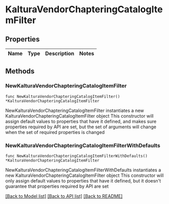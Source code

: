 # KalturaVendorChapteringCatalogItemFilter

## Properties

Name | Type | Description | Notes
------------ | ------------- | ------------- | -------------

## Methods

### NewKalturaVendorChapteringCatalogItemFilter

`func NewKalturaVendorChapteringCatalogItemFilter() *KalturaVendorChapteringCatalogItemFilter`

NewKalturaVendorChapteringCatalogItemFilter instantiates a new KalturaVendorChapteringCatalogItemFilter object
This constructor will assign default values to properties that have it defined,
and makes sure properties required by API are set, but the set of arguments
will change when the set of required properties is changed

### NewKalturaVendorChapteringCatalogItemFilterWithDefaults

`func NewKalturaVendorChapteringCatalogItemFilterWithDefaults() *KalturaVendorChapteringCatalogItemFilter`

NewKalturaVendorChapteringCatalogItemFilterWithDefaults instantiates a new KalturaVendorChapteringCatalogItemFilter object
This constructor will only assign default values to properties that have it defined,
but it doesn't guarantee that properties required by API are set


[[Back to Model list]](../README.md#documentation-for-models) [[Back to API list]](../README.md#documentation-for-api-endpoints) [[Back to README]](../README.md)



